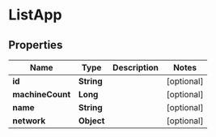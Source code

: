 

# ListApp


## Properties

| Name | Type | Description | Notes |
|------------ | ------------- | ------------- | -------------|
|**id** | **String** |  |  [optional] |
|**machineCount** | **Long** |  |  [optional] |
|**name** | **String** |  |  [optional] |
|**network** | **Object** |  |  [optional] |



